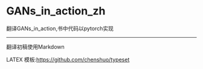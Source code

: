 # GANs_in_action_zh
翻译GANs_in_action,书中代码以pytorch实现

---

翻译初稿使用Markdown

LATEX 模板:https://github.com/chenshuo/typeset
